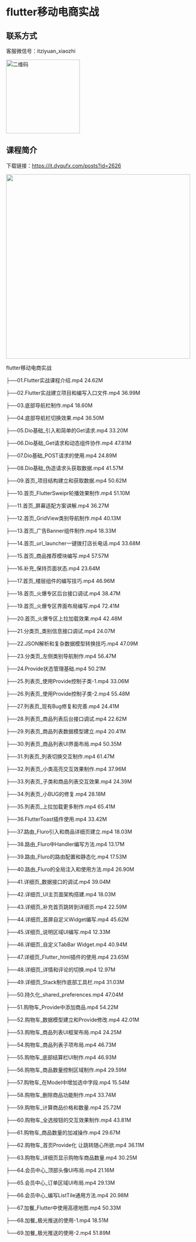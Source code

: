 # flutter移动电商实战

## 联系方式

客服微信号：itziyuan_xiaozhi

<img src="https://ziyuanyun.oss-cn-guangzhou.aliyuncs.com/common/20240614073449/666b82192834a.jpg" width="200" height="200" alt="二维码">

## 课程简介

下载链接：https://it.dyqufx.com/posts?id=2626

<img src="https://ziyuanyun.oss-cn-guangzhou.aliyuncs.com/yun/20240515184147/6644916b2dc22.jpg" width="500" alt="">

  flutter移动电商实战



 ├──01.Flutter实战课程介绍.mp4 24.62M

 ├──02.Flutter实战建立项目和编写入口文件.mp4 36.99M

 ├──03.底部导航栏制作.mp4 18.60M

 ├──04.底部导航栏切换效果.mp4 36.50M

 ├──05.Dio基础_引入和简单的Get请求.mp4 33.20M

 ├──06.Dio基础_Get请求和动态组件协作.mp4 47.81M

 ├──07.Dio基础_POST请求的使用.mp4 24.89M

 ├──08.Dio基础_伪造请求头获取数据.mp4 41.57M

 ├──09.首页_项目结构建立和获取数据.mp4 50.62M

 ├──10.首页_FlutterSweipr轮播效果制作.mp4 51.10M

 ├──11.首页_屏幕适配方案讲解.mp4 36.27M

 ├──12.首页_GridView类别导航制作.mp4 40.13M

 ├──13.首页_广告Banner组件制作.mp4 18.33M

 ├──14.首页_url_launcher一键拨打店长电话.mp4 33.68M

 ├──15.首页_商品推荐模块编写.mp4 57.57M

 ├──16.补充_保持页面状态.mp4 23.64M

 ├──17.首页_楼层组件的编写技巧.mp4 46.96M

 ├──18.首页_火爆专区后台接口调试.mp4 38.47M

 ├──19.首页_火爆专区界面布局编写.mp4 72.41M

 ├──20.首页_火爆专区上拉加载效果.mp4 42.48M

 ├──21.分类页_类别信息接口调试.mp4 24.07M

 ├──22.JSON解析和复杂数据模型转换技巧.mp4 47.09M

 ├──23.分类页_左侧类别导航制作.mp4 56.47M

 ├──24.Provide状态管理基础.mp4 50.21M

 ├──25.列表页_使用Provide控制子类-1.mp4 33.06M

 ├──26.列表页_使用Provide控制子类-2.mp4 55.48M

 ├──27.列表页_现有Bug修复和完善.mp4 24.41M

 ├──28.列表页_商品列表后台接口调试.mp4 22.62M

 ├──29.列表页_商品列表数据模型建立.mp4 20.41M

 ├──30.列表页_商品列表UI界面布局.mp4 50.35M

 ├──31.列表页_列表切换交互制作.mp4 61.47M

 ├──32.列表页_小类高亮交互效果制作.mp4 37.96M

 ├──33.列表页_子类和商品列表交互效果.mp4 24.39M

 ├──34.列表页_小BUG的修复.mp4 28.18M

 ├──35.列表页_上拉加载更多制作.mp4 65.41M

 ├──36.FlutterToast插件使用.mp4 33.42M

 ├──37.路由_Fluro引入和商品详细页建立.mp4 18.03M

 ├──38.路由_Fluro中Handler编写方法.mp4 13.17M

 ├──39.路由_Fluro的路由配置和静态化.mp4 17.53M

 ├──40.路由_Fluro的全局注入和使用方法.mp4 26.90M

 ├──41.详细页_数据接口的调试.mp4 39.04M

 ├──42.详细页_UI主页面架构搭建.mp4 18.03M

 ├──43.详细页_补充首页跳转到详细页.mp4 22.59M

 ├──44.详细页_首屏自定义Widget编写.mp4 45.62M

 ├──45.详细页_说明区域UI编写.mp4 12.33M

 ├──46.详细页_自定义TabBar Widget.mp4 40.94M

 ├──47.详细页_Flutter_html插件的使用.mp4 23.65M

 ├──48.详细页_详情和评论的切换.mp4 12.97M

 ├──49.详细页_Stack制作底部工具栏.mp4 31.03M

 ├──50.持久化_shared_preferences.mp4 47.04M

 ├──51.购物车_Provide中添加商品.mp4 54.22M

 ├──52.购物车_数据模型建立和Provide修改.mp4 42.01M

 ├──53.购物车_商品列表UI框架布局.mp4 24.25M

 ├──54.购物车_商品列表子项布局.mp4 46.73M

 ├──55.购物车_底部结算栏UI制作.mp4 46.93M

 ├──56.购物车_商品数量控制区域制作.mp4 29.59M

 ├──57.购物车_在Model中增加选中字段.mp4 15.54M

 ├──58.购物车_删除商品功能制作.mp4 33.74M

 ├──59.购物车_计算商品价格和数量.mp4 25.72M

 ├──60.购物车_全选按钮的交互效果制作.mp4 43.81M

 ├──61.购物车_商品数量的加减操作.mp4 29.67M

 ├──62.购物车_首页Provide化 让跳转随心所欲.mp4 36.11M

 ├──63.购物车_详细页显示购物车商品数量.mp4 30.25M

 ├──64.会员中心_顶部头像UI布局.mp4 21.16M

 ├──65.会员中心_订单区域UI布局.mp4 29.13M

 ├──66.会员中心_编写ListTile通用方法.mp4 20.98M

 ├──67.加餐_Flutter中使用高德地图.mp4 50.33M

 ├──68.加餐_极光推送的使用-1.mp4 18.51M

 └──69.加餐_极光推送的使用-2.mp4 51.89M

  